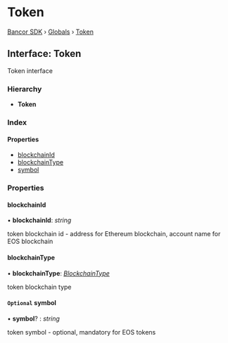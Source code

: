 # Token

[Bancor SDK](../) › [Globals](../globals.md) › [Token](token.md)

## Interface: Token

Token interface

### Hierarchy

* **Token**

### Index

#### Properties

* [blockchainId](token.md#blockchainid)
* [blockchainType](token.md#blockchaintype)
* [symbol](token.md#optional-symbol)

### Properties

#### blockchainId

• **blockchainId**: _string_

token blockchain id - address for Ethereum blockchain, account name for EOS blockchain

#### blockchainType

• **blockchainType**: [_BlockchainType_](../enums/blockchaintype.md)

token blockchain type

#### `Optional` symbol

• **symbol**? : _string_

token symbol - optional, mandatory for EOS tokens

